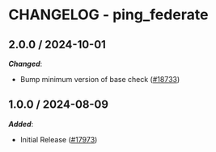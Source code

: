 # CHANGELOG - ping_federate

<!-- towncrier release notes start -->

## 2.0.0 / 2024-10-01

***Changed***:

* Bump minimum version of base check ([#18733](https://github.com/DataDog/integrations-core/pull/18733))

## 1.0.0 / 2024-08-09

***Added***:

* Initial Release ([#17973](https://github.com/DataDog/integrations-core/pull/17973))
